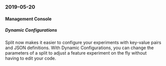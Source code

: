 ### 2019-05-20
#### Management Console
##### Dynamic Configurations
Split now makes it easier to configure your experiments with key-value pairs and JSON definitions. With Dynamic Configurations, you can change the parameters of a split to adjust a feature experiment on the fly without having to edit your code.
